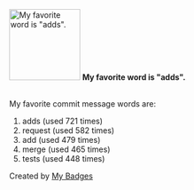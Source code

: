 <img src="https://my-badges.github.io/my-badges/favorite-word.png" alt="My favorite word is &quot;adds&quot;." title="My favorite word is &quot;adds&quot;." width="128">
<strong>My favorite word is &quot;adds&quot;.</strong>
<br><br>

My favorite commit message words are:

1. adds (used 721 times)
2. request (used 582 times)
3. add (used 479 times)
4. merge (used 465 times)
5. tests (used 448 times)


Created by <a href="https://github.com/my-badges/my-badges">My Badges</a>